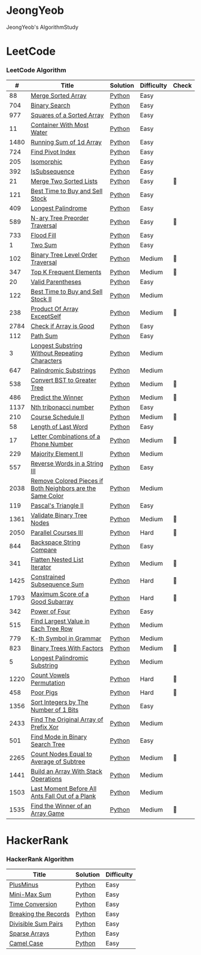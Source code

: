 # JeongYeob
JeongYeob's AlgorithmStudy


LeetCode
========

### LeetCode Algorithm


| # | Title | Solution | Difficulty | Check |
|---| ----- | -------- | ---------- | ------| 
|88|[Merge Sorted Array](https://leetcode.com/problems/merge-sorted-array/) | [Python](./leetcode/88/MergeSortedArray.py)|Easy|
|704|[Binary Search](https://leetcode.com/problems/binary-search/) | [Python](./leetcode/704/BinarySearch.py)|Easy|
|977|[Squares of a Sorted Array](https://leetcode.com/problems/squares-of-a-sorted-array/) | [Python](./leetcode/977/SquaresofaSortedArray.py)|Easy|
|11|[Container With Most Water](https://leetcode.com/problems/container-with-most-water/) | [Python](./leetcode/11/ContainerWithMostWater.py)|Easy|
|1480|[Running Sum of 1d Array](https://leetcode.com/problems/running-sum-of-1d-array/description/?envType=study-plan&id=level-1) | [Python](./leetcode/1480/RunningSumof1dArray.py)|Easy|
|724|[Find Pivot Index](https://leetcode.com/problems/find-pivot-index/?envType=study-plan&id=level-1) | [Python](./leetcode/724/FindPivotIndex.py)|Easy|
|205|[Isomorphic](https://leetcode.com/problems/isomorphic-strings/?envType=study-plan&id=level-1) | [Python](./leetcode/205/IsomorphicStrings.py)|Easy|
|392|[IsSubsequence](https://leetcode.com/problems/is-subsequence/?envType=study-plan&id=level-1) | [Python](./leetcode/392/IsSubsequence.py)|Easy|
|21|[Merge Two Sorted Lists](https://leetcode.com/problems/merge-two-sorted-lists/?envType=study-plan&id=level-1) | [Python](./leetcode/21/MergeTwoSortedLists.py)|Easy|🛑|
|121|[Best Time to Buy and Sell Stock](https://leetcode.com/problems/best-time-to-buy-and-sell-stock/) | [Python](./leetcode/121/BestTimetoBuyandSellStock.py)|Easy|
|409|[Longest Palindrome](https://leetcode.com/problems/longest-palindrome/?envType=study-plan&id=level-1) | [Python](./leetcode/409/LongestPalindrome.py)|Easy|
|589|[N-ary Tree Preorder Traversal](https://leetcode.com/problems/n-ary-tree-preorder-traversal/?envType=study-plan&id=level-1) | [Python](./leetcode/589/N_aryTreePreorderTraversal.py)|Easy|🛑|
|733|[Flood Fill](https://leetcode.com/problems/flood-fill/?envType=study-plan&id=level-1) | [Python](./leetcode/733/FloodFill.py)|Easy|
|1|[Two Sum](https://leetcode.com/problems/two-sum/) | [Python](./leetcode/1/TwoSum.py)|Easy|
|102|[Binary Tree Level Order Traversal](https://leetcode.com/problems/binary-tree-level-order-traversal/?envType=study-plan&envId=level-1&plan=leetcode-75) | [Python](./leetcode/BinaryTreeLevelOrderTraversal.py)|Medium|🛑|
|347|[Top K Frequent Elements](https://leetcode.com/problems/minimum-size-subarray-sum/?envType=study-plan-v2&envId=top-interview-150) | [Python](./leetcode/TopKFrequentElements.py)|Medium|🛑|
|20|[Valid Parentheses](https://leetcode.com/problems/valid-parentheses/description/?envType=study-plan-v2&envId=top-interview-150) | [Python](./leetcode/20/ValidParentheses.py)|Easy|
|122|[Best Time to Buy and Sell Stock II](https://leetcode.com/problems/best-time-to-buy-and-sell-stock-ii/description/) |[Python](./leetcode/122/Best%20Time%20to%20Buy%20and%20Sell%20Stock%20II.py) | Medium |
|238|[Product Of Array ExceptSelf](https://leetcode.com/problems/product-of-array-except-self/description/) |[Python](./leetcode/238/ProductOfArrayExceptSelf.py) | Medium |🛑|
|2784|[Check if Array is Good](https://leetcode.com/problems/check-if-array-is-good/description/) | [Python](./leetcode/2784/Check%20if%20Array%20is%20Good.py)|Easy|
|112|[Path Sum](https://leetcode.com/problems/path-sum/) | [Python](./leetcode/112/Path%20Sum.py)|Easy|
|3|[Longest Substring Without Repeating Characters](https://leetcode.com/problems/longest-substring-without-repeating-characters/description/) |[Python](./leetcode/3/Longest%20Substring%20Without%20Repeating%20Characters.py) | Medium |
|647|[Palindromic Substrings](https://leetcode.com/problems/palindromic-substrings/description/) |[Python](./leetcode/647/Palindromic%20Substrings.py) | Medium |
|538|[Convert BST to Greater Tree](https://leetcode.com/problems/convert-bst-to-greater-tree/) |[Python](./leetcode/538/Convert%20BST%20to%20Greater%20Tree.py) | Medium |🛑|
|486|[Predict the Winner](https://leetcode.com/problems/predict-the-winner/) |[Python](./leetcode/486/Predict%20the%20Winner.py) | Medium |🛑|
|1137|[Nth tribonacci number](https://leetcode.com/problems/n-th-tribonacci-number/description/) | [Python](./leetcode/1137/N-th%20Tribonacci%20Number.py)|Easy|
|210|[Course Schedule II](https://leetcode.com/problems/course-schedule-ii/description/) |[Python](./leetcode/210/Course%20Schedule%20II.py) | Medium |🛑|
|58|[Length of Last Word](https://leetcode.com/problems/length-of-last-word/?envType=study-plan-v2&envId=top-interview-150) | [Python](./leetcode/58/Length%20of%20Last%20Word.py)|Easy|
|17|[Letter Combinations of a Phone Number](https://leetcode.com/problems/letter-combinations-of-a-phone-number/description/?envType=study-plan-v2&envId=top-interview-150) |[Python](./leetcode/17/Letter%20Combinations%20of%20a%20Phone%20Number.py) | Medium |🛑|
|229|[Majority Element II](https://leetcode.com/problems/majority-element-ii/description/?envType=daily-question&envId=2023-10-05) |[Python](./leetcode/229/Majority%20Element%20II.py) | Medium |
|557|[Reverse Words in a String III](https://leetcode.com/problems/reverse-words-in-a-string-iii/description/?envType=daily-question&envId=2023-10-01) | [Python](./leetcode/557/Reverse%20Words%20in%20a%20String%20III.py)|Easy|
|2038|[Remove Colored Pieces if Both Neighbors are the Same Color](https://leetcode.com/problems/remove-colored-pieces-if-both-neighbors-are-the-same-color/description/?envType=daily-question&envId=2023-10-02) |[Python](./leetcode/2038/Remove%20Colored%20Pieces%20if%20Both%20Neighbors%20are%20the%20Same%20Color.py) | Medium |
|119|[Pascal's Triangle II](https://leetcode.com/problems/pascals-triangle-ii/description/?envType=daily-question&envId=2023-10-16) | [Python](./leetcode/119/Pascal's%20Triangle%20II.py)|Easy|
|1361|[Validate Binary Tree Nodes](https://leetcode.com/problems/validate-binary-tree-nodes/description/?envType=daily-question&envId=2023-10-17) |[Python](./leetcode/1361/Validate%20Binary%20Tree%20Nodes.py) | Medium |🛑|
|2050|[Parallel Courses III](https://leetcode.com/problems/parallel-courses-iii/description/?envType=daily-question&envId=2023-10-18) | [Python](./leetcode/2050/Parallel%20Courses%20III.py) | Hard |🛑|
|844|[Backspace String Compare](https://leetcode.com/problems/backspace-string-compare/description/?envType=daily-question&envId=2023-10-19) | [Python](./leetcode/844/Backspace%20String%20Compare.py)|Easy|
|341|[Flatten Nested List Iterator](https://leetcode.com/problems/flatten-nested-list-iterator/description/?envType=daily-question&envId=2023-10-20) |[Python](./leetcode/341/Flatten%20Nested%20List%20Iterator.py) | Medium |🛑|
|1425|[Constrained Subsequence Sum](https://leetcode.com/problems/constrained-subsequence-sum/?envType=daily-question&envId=2023-10-21) | [Python](./leetcode/1425/Constrained%20Subsequence%20Sum.py) | Hard |🛑|
|1793|[Maximum Score of a Good Subarray](https://leetcode.com/problems/maximum-score-of-a-good-subarray/) | [Python](./leetcode/1793/Maximum%20Score%20of%20a%20Good%20Subarray.py) | Hard |🛑|
|342|[Power of Four](https://leetcode.com/problems/power-of-four/description/?envType=daily-question&envId=2023-10-23) | [Python](./leetcode/342/Power%20of%20Four.py)|Easy|
|515|[Find Largest Value in Each Tree Row](https://leetcode.com/problems/find-largest-value-in-each-tree-row/description/) |[Python](./leetcode/515/Find%20Largest%20Value%20in%20Each%20Tree%20Row.py) | Medium |
|779|[K-th Symbol in Grammar](https://leetcode.com/problems/k-th-symbol-in-grammar/description/?envType=daily-question&envId=2023-10-25) |[Python](./leetcode/779/K-th%20Symbol%20in%20Grammar.py) | Medium |
|823|[Binary Trees With Factors](https://leetcode.com/problems/binary-trees-with-factors/description/?envType=daily-question&envId=2023-10-26) |[Python](./leetcode/823/Binary%20Trees%20With%20Factors.py) | Medium |🛑|
|5|[Longest Palindromic Substring](https://leetcode.com/problems/longest-palindromic-substring/description/?envType=daily-question&envId=2023-10-27) |[Python](./leetcode/5/Longest%20Palindromic%20Substring.py) | Medium |
|1220|[Count Vowels Permutation](https://leetcode.com/problems/count-vowels-permutation/description/?envType=daily-question&envId=2023-10-28) | [Python](./leetcode/1220/Count%20Vowels%20Permutation.py) | Hard |🛑|
|458|[Poor Pigs](https://leetcode.com/problems/poor-pigs/description/?envType=daily-question&envId=2023-10-29) | [Python](./leetcode/458/Poor%20Pigs.py) | Hard |🛑|
|1356|[Sort Integers by The Number of 1 Bits](https://leetcode.com/problems/sort-integers-by-the-number-of-1-bits/) | [Python](./leetcode/1356/Sort%20Integers%20by%20The%20Number%20of%201%20Bits.py)|Easy|
|2433|[Find The Original Array of Prefix Xor](https://leetcode.com/problems/find-the-original-array-of-prefix-xor/) |[Python](./leetcode/2433/Find%20The%20Original%20Array%20of%20Prefix%20Xor.py) | Medium |
|501|[Find Mode in Binary Search Tree](https://leetcode.com/problems/find-mode-in-binary-search-tree/?envType=daily-question&envId=2023-11-01) | [Python](./leetcode/501/Find%20Mode%20in%20Binary%20Search%20Tree.py)|Easy|
|2265|[Count Nodes Equal to Average of Subtree](https://leetcode.com/problems/count-nodes-equal-to-average-of-subtree/description/?envType=daily-question&envId=2023-11-02) |[Python](./leetcode/2265/Count%20Nodes%20Equal%20to%20Average%20of%20Subtree.py) | Medium |🛑|
|1441|[Build an Array With Stack Operations](https://leetcode.com/problems/build-an-array-with-stack-operations/?envType=daily-question&envId=2023-11-03) |[Python](./leetcode/1441/Build%20an%20Array%20With%20Stack%20Operations.py) | Medium |
|1503|[Last Moment Before All Ants Fall Out of a Plank](https://leetcode.com/problems/last-moment-before-all-ants-fall-out-of-a-plank/?envType=daily-question&envId=2023-11-04) |[Python](./leetcode/1503/Last%20Moment%20Before%20All%20Ants%20Fall%20Out%20of%20a%20Plank.py) | Medium |
|1535|[Find the Winner of an Array Game](https://leetcode.com/problems/find-the-winner-of-an-array-game/description/?envType=daily-question&envId=2023-11-05) |[Python](./leetcode/1535/Find%20the%20Winner%20of%20an%20Array%20Game.py) | Medium |🛑|


HackerRank
========

### HackerRank Algorithm


| Title | Solution | Difficulty |
| ----- | -------- | ---------- |
|[PlusMinus](https://www.hackerrank.com/challenges/three-month-preparation-kit-plus-minus/problem?isFullScreen=true&h_l=interview&playlist_slugs%5B%5D=preparation-kits&playlist_slugs%5B%5D=three-month-preparation-kit&playlist_slugs%5B%5D=three-month-week-one) | [Python](./hackerRank/PlusMinus/PlusMinus.py)|Easy|
|[Mini-Max Sum](https://www.hackerrank.com/challenges/three-month-preparation-kit-mini-max-sum/problem?isFullScreen=true&h_l=interview&playlist_slugs%5B%5D=preparation-kits&playlist_slugs%5B%5D=three-month-preparation-kit&playlist_slugs%5B%5D=three-month-week-one) | [Python](./hackerRank/MiniMaxSum/MiniMaxSum.py)|Easy|
|[Time Conversion](https://www.hackerrank.com/challenges/three-month-preparation-kit-time-conversion/problem?isFullScreen=true&h_l=interview&playlist_slugs%5B%5D=preparation-kits&playlist_slugs%5B%5D=three-month-preparation-kit&playlist_slugs%5B%5D=three-month-week-one) | [Python](hackerRank/Time%20Conversion/TimeConversion.py)|Easy|
|[Breaking the Records](https://www.hackerrank.com/challenges/three-month-preparation-kit-breaking-best-and-worst-records/problem?isFullScreen=true&h_l=interview&playlist_slugs%5B%5D=preparation-kits&playlist_slugs%5B%5D=three-month-preparation-kit&playlist_slugs%5B%5D=three-month-week-one) | [Python](./hackerRank/BreakingTheRecords/BreakingTheRecords.py)|Easy|
|[Divisible Sum Pairs](https://www.hackerrank.com/challenges/three-month-preparation-kit-divisible-sum-pairs/problem?isFullScreen=true&h_l=interview&playlist_slugs%5B%5D=preparation-kits&playlist_slugs%5B%5D=three-month-preparation-kit&playlist_slugs%5B%5D=three-month-week-one) | [Python](./hackerRank/Divisible%20Sum%20Pairs/DivisibleSumPairs.py)|Easy|
|[Sparse Arrays](https://www.hackerrank.com/challenges/three-month-preparation-kit-sparse-arrays/problem?isFullScreen=true&h_l=interview&playlist_slugs%5B%5D=preparation-kits&playlist_slugs%5B%5D=three-month-preparation-kit&playlist_slugs%5B%5D=three-month-week-one) | [Python](./hackerRank/Sparse%20Arrays/SparseArrays.py)|Easy|
|[Camel Case](https://www.hackerrank.com/challenges/three-month-preparation-kit-camel-case/problem?isFullScreen=true&h_l=interview&playlist_slugs%5B%5D=preparation-kits&playlist_slugs%5B%5D=three-month-preparation-kit&playlist_slugs%5B%5D=three-month-week-one) | [Python](./hackerRank/Camel%20Case%204/CamelCase4.py)|Easy|
